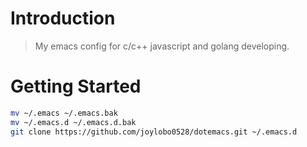 # Introduction
> My emacs config for c/c++ javascript and golang developing.

# Getting Started
```bash
mv ~/.emacs ~/.emacs.bak
mv ~/.emacs.d ~/.emacs.d.bak
git clone https://github.com/joylobo0528/dotemacs.git ~/.emacs.d
```
